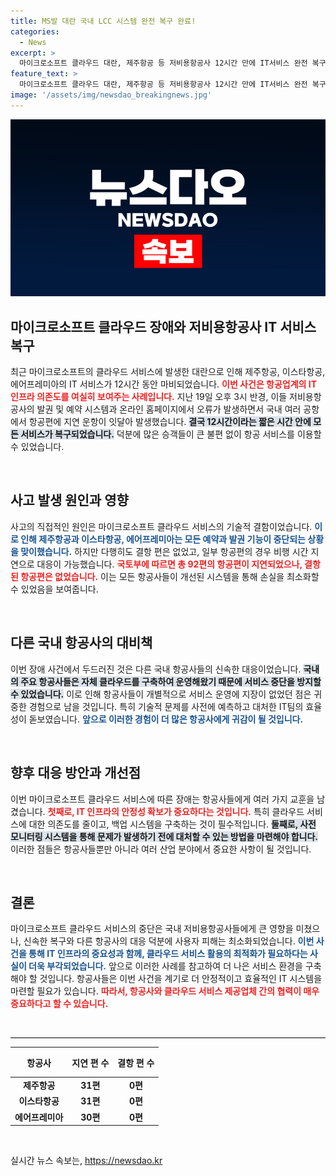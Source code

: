 ```yaml
---
title: MS발 대란 국내 LCC 시스템 완전 복구 완료!
categories:
  - News
excerpt: >
  마이크로소프트 클라우드 대란, 제주항공 등 저비용항공사 12시간 만에 IT서비스 완전 복구! 이로 인해 92편의 항공편이 지연된 상황, 하지만 결항은 피했습니다. 클릭해서 자세한 사연을 확인해보세요!
feature_text: >
  마이크로소프트 클라우드 대란, 제주항공 등 저비용항공사 12시간 만에 IT서비스 완전 복구! 이로 인해 92편의 항공편이 지연된 상황, 하지만 결항은 피했습니다. 클릭해서 자세한 사연을 확인해보세요!
image: '/assets/img/newsdao_breakingnews.jpg'
---
```


<p><img src="/assets/img/newsdao_breakingnews.jpg" alt="ontimetimes 속보" /></p>

<h2 data-ke-size="size26">마이크로소프트 클라우드 장애와 저비용항공사 IT 서비스 복구</h2>

<p data-ke-size="size16">최근 마이크로소프트의 클라우드 서비스에 발생한 대란으로 인해 제주항공, 이스타항공, 에어프레미아의 IT 서비스가 12시간 동안 마비되었습니다. <b><span style="color: #ee2323;">이번 사건은 항공업계의 IT 인프라 의존도를 여실히 보여주는 사례입니다.</span></b> 지난 19일 오후 3시 반경, 이들 저비용항공사의 발권 및 예약 시스템과 온라인 홈페이지에서 오류가 발생하면서 국내 여러 공항에서 항공편에 지연 운항이 잇달아 발생했습니다. <b><span style="background-color: #21538527;">결국 12시간이라는 짧은 시간 안에 모든 서비스가 복구되었습니다.</span></b> 덕분에 많은 승객들이 큰 불편 없이 항공 서비스를 이용할 수 있었습니다.</p>

<p data-ke-size="size16">&nbsp;</p>

<h2 data-ke-size="size26">사고 발생 원인과 영향</h2>

<p data-ke-size="size16">사고의 직접적인 원인은 마이크로소프트 클라우드 서비스의 기술적 결함이었습니다. <b><span style="color: #1a5490;">이로 인해 제주항공과 이스타항공, 에어프레미아는 모든 예약과 발권 기능이 중단되는 상황을 맞이했습니다.</span></b> 하지만 다행히도 결항 편은 없었고, 일부 항공편의 경우 비행 시간 지연으로 대응이 가능했습니다. <b><span style="color: #ee2323;">국토부에 따르면 총 92편의 항공편이 지연되었으나, 결항된 항공편은 없었습니다.</span></b> 이는 모든 항공사들이 개선된 시스템을 통해 손실을 최소화할 수 있었음을 보여줍니다.</p>

<p data-ke-size="size16">&nbsp;</p>

<h2 data-ke-size="size26">다른 국내 항공사의 대비책</h2>

<p data-ke-size="size16">이번 장애 사건에서 두드러진 것은 다른 국내 항공사들의 신속한 대응이었습니다. <b><span style="background-color: #21538527;">국내의 주요 항공사들은 자체 클라우드를 구축하여 운영해왔기 때문에 서비스 중단을 방지할 수 있었습니다.</span></b> 이로 인해 항공사들이 개별적으로 서비스 운영에 지장이 없었던 점은 귀중한 경험으로 남을 것입니다. 특히 기술적 문제를 사전에 예측하고 대처한 IT팀의 효율성이 돋보였습니다. <b><span style="color: #1a5490;">앞으로 이러한 경험이 더 많은 항공사에게 귀감이 될 것입니다.</span></b></p>

<p data-ke-size="size16">&nbsp;</p>

<h2 data-ke-size="size26">향후 대응 방안과 개선점</h2>

<p data-ke-size="size16">이번 마이크로소프트 클라우드 서비스에 따른 장애는 항공사들에게 여러 가지 교훈을 남겼습니다. <b><span style="color: #ee2323;">첫째로, IT 인프라의 안정성 확보가 중요하다는 것입니다.</span></b> 특히 클라우드 서비스에 대한 의존도를 줄이고, 백업 시스템을 구축하는 것이 필수적입니다. <b><span style="background-color: #21538527;">둘째로, 사전 모니터링 시스템을 통해 문제가 발생하기 전에 대처할 수 있는 방법을 마련해야 합니다.</span></b> 이러한 점들은 항공사들뿐만 아니라 여러 산업 분야에서 중요한 사항이 될 것입니다.</p>

<p data-ke-size="size16">&nbsp;</p>

<h2 data-ke-size="size26">결론</h2>

<p data-ke-size="size16">마이크로소프트 클라우드 서비스의 중단은 국내 저비용항공사들에게 큰 영향을 미쳤으나, 신속한 복구와 다른 항공사의 대응 덕분에 사용자 피해는 최소화되었습니다. <b><span style="color: #1a5490;">이번 사건을 통해 IT 인프라의 중요성과 함께, 클라우드 서비스 활용의 최적화가 필요하다는 사실이 더욱 부각되었습니다.</span></b> 앞으로 이러한 사례를 참고하여 더 나은 서비스 환경을 구축해야 할 것입니다. 항공사들은 이번 사건을 계기로 더 안정적이고 효율적인 IT 시스템을 마련할 필요가 있습니다. <b><span style="color: #ee2323;">따라서, 항공사와 클라우드 서비스 제공업체 간의 협력이 매우 중요하다고 할 수 있습니다.</span></b></p>

<p data-ke-size="size16">&nbsp;</p>

<hr style="height: 1px; background-color: #000; border: none;"/>

<table style="width: 100%;">
  <thead>
    <tr>
      <th style="text-align: center; height: 40px;"><b>항공사</b></th>
      <th style="text-align: center; height: 40px;"><b>지연 편 수</b></th>
      <th style="text-align: center; height: 40px;"><b>결항 편 수</b></th>
    </tr>
  </thead>
  <tbody>
    <tr>
      <td style="text-align: center; height: 17px;"><b>제주항공</b></td>
      <td style="text-align: center; height: 17px;"><b>31편</b></td>
      <td style="text-align: center; height: 17px;"><b>0편</b></td>
    </tr>
    <tr>
      <td style="text-align: center; height: 17px;"><b>이스타항공</b></td>
      <td style="text-align: center; height: 17px;"><b>31편</b></td>
      <td style="text-align: center; height: 17px;"><b>0편</b></td>
    </tr>
    <tr>
      <td style="text-align: center; height: 17px;"><b>에어프레미아</b></td>
      <td style="text-align: center; height: 17px;"><b>30편</b></td>
      <td style="text-align: center; height: 17px;"><b>0편</b></td>
    </tr>
  </tbody>
</table>

<p data-ke-size="size16">&nbsp;</p>
실시간 뉴스 속보는, <a href="https://newsdao.kr" rel="dofollow">https://newsdao.kr</a>


